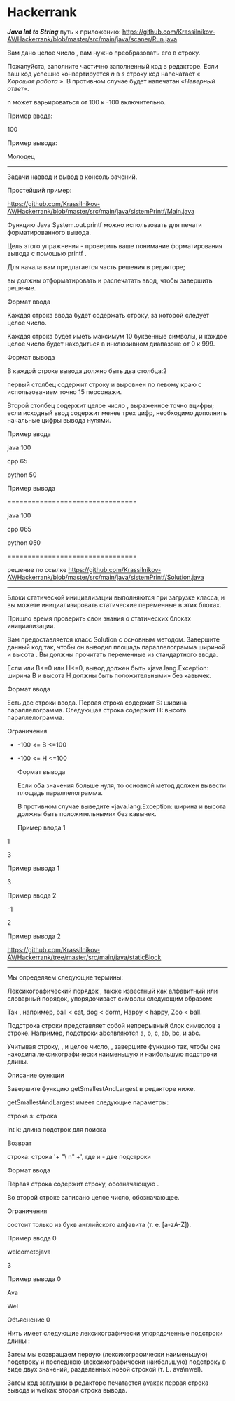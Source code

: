 # Hackerrank
 <strong><em>Java Int to String</strong></em> путь к приложению: https://github.com/Krassilnikov-AV/Hackerrank/blob/master/src/main/java/scaner/Run.java

Вам дано целое число , вам нужно преобразовать его в строку.</p>
Пожалуйста, заполните частично заполненный код в редакторе. Если ваш код успешно конвертируется <em>n</em> в <em>s</em> строку код напечатает « <em>Хорошая работа</em> ». В противном случае будет напечатан «<em>Неверный ответ</em>».</p>
</em>n</em> может варьироваться от 100 к -100  включительно.</p>
Пример ввода:</p>
100</p>
Пример вывода:</p>
Молодец</p>
_ _ _ _ _ 
Задачи наввод и вывод в консоль зачений.</p>
Простейший пример:</p> https://github.com/Krassilnikov-AV/Hackerrank/blob/master/src/main/java/sistemPrintf/Main.java</p>
Функцию Java System.out.printf можно использовать для печати форматированного вывода.</p>
 Цель этого упражнения - проверить ваше понимание форматирования вывода с помощью printf .</p>

Для начала вам предлагается часть решения в редакторе;</p>
вы должны отформатировать и распечатать ввод, чтобы завершить решение.</p>

Формат ввода</p>

Каждая строка ввода будет содержать строку, за которой следует целое число.</p>
Каждая строка будет иметь максимум 10 буквенные символы, и каждое целое число будет находиться в инклюзивном диапазоне от 0 к 999.</p>

Формат вывода</p>

В каждой строке вывода должно быть два столбца:2</p>
первый столбец содержит строку и выровнен по левому краю с использованием точно 15 персонажи.</p>
Второй столбец содержит целое число , выраженное точно вцифры; если исходный ввод содержит менее трех цифр, необходимо дополнить начальные цифры вывода нулями.</p>
Пример ввода</p>

java 100</p>
cpp 65</p>
python 50</p>
Пример вывода</p>

================================</p>
java           100</p>
cpp            065</p>
python         050</p>
================================</p>
 решение по ссылке https://github.com/Krassilnikov-AV/Hackerrank/blob/master/src/main/java/sistemPrintf/Solution.java
 _ _ _ _ _ _ _ _ _ _ _ 
 
Блоки статической инициализации выполняются при загрузке класса, и вы можете инициализировать статические переменные в этих блоках.</p>
Пришло время проверить свои знания о статических блоках инициализации. </p>
Вам предоставляется класс Solution с основным методом. Завершите данный код так, чтобы он выводил площадь параллелограмма шириной и высота . Вы должны прочитать переменные из стандартного ввода.</p>
Если  или B<=0 или H<=0, вывод должен быть «java.lang.Exception: ширина B и высота H должны быть положительными» без кавычек.</p>
Формат ввода</p>
Есть две строки ввода. Первая строка содержит B: ширина параллелограмма. Следующая строка содержит H: высота параллелограмма.</p>
Ограничения</p>
- -100 <= B <=100</p>
- -100 <= H <=100</p>
Формат вывода</p>
Если оба значения больше нуля, то основной метод должен вывести площадь параллелограмма.</p>
 В противном случае выведите «java.lang.Exception: ширина и высота должны быть положительными» без кавычек.</p>
Пример ввода 1</p>

1</p>
3</p>
Пример вывода 1</p>

3</p>
Пример ввода 2</p>

-1</p>
2</p>
Пример вывода 2</p>
https://github.com/Krassilnikov-AV/Hackerrank/tree/master/src/main/java/staticBlock</p>
_ _ _ _ _ _ _ _ _ 

Мы определяем следующие термины:

Лексикографический порядок , также известный как алфавитный или словарный порядок, упорядочивает символы следующим образом:</p>
Так , например, ball < cat, dog < dorm, Happy < happy, Zoo < ball.

Подстрока строки представляет собой непрерывный блок символов в строке. Например, подстроки abcявляются a, b, c, ab, bc, и abc.</p>
Учитывая строку, , и целое число, , завершите функцию так, чтобы она находила лексикографически наименьшую и наибольшую подстроки длины.

Описание функции

Завершите функцию getSmallestAndLargest в редакторе ниже.

getSmallestAndLargest имеет следующие параметры:

строка s: строка</p>
int k: длина подстрок для поиска</p>
Возврат</p>

строка: строка '+ "\ n" +', где и - две подстроки</p>
Формат ввода</p>

Первая строка содержит строку, обозначающую .</p>
Во второй строке записано целое число, обозначающее.</p>

Ограничения</p>

состоит только из букв английского алфавита (т. е. [a-zA-Z]).</p>
Пример ввода 0</p>

welcometojava </p>
3</p>
Пример вывода 0</p>

Ava </p>
Wel</p>
Объяснение 0</p>

Нить  имеет следующие лексикографически упорядоченные подстроки длины :</p>

Затем мы возвращаем первую (лексикографически наименьшую) подстроку и последнюю (лексикографически наибольшую) подстроку в виде двух значений, разделенных новой строкой (т. Е. ava\nwel).</p>

Затем код заглушки в редакторе печатается avaкак первая строка вывода и welкак вторая строка вывода.</p>
